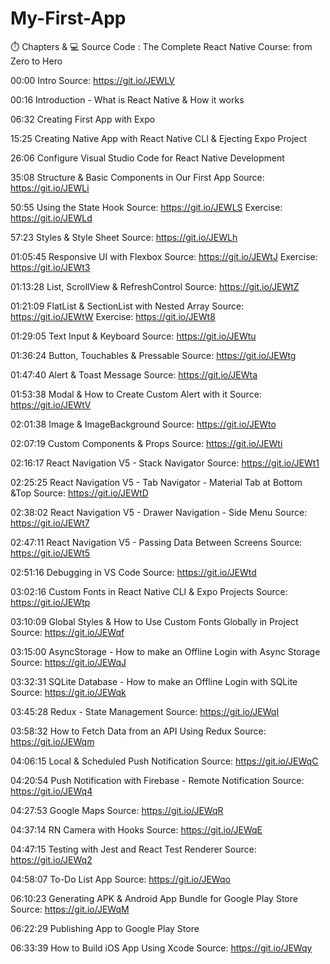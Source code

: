 # My-First-App

⏱️ Chapters & 💻 Source Code :
The Complete React Native Course: from Zero to Hero

00:00 Intro
Source: https://git.io/JEWLV

00:16 Introduction - What is React Native & How it works

06:32 Creating First App with Expo

15:25 Creating Native App with React Native CLI & Ejecting Expo Project

26:06 Configure Visual Studio Code for React Native Development

35:08 Structure & Basic Components in Our First App
Source: https://git.io/JEWLi

50:55 Using the State Hook
Source: https://git.io/JEWLS
Exercise: https://git.io/JEWLd

57:23 Styles & Style Sheet
Source: https://git.io/JEWLh

01:05:45 Responsive UI with Flexbox
Source: https://git.io/JEWtJ
Exercise: https://git.io/JEWt3
 
01:13:28 List, ScrollView & RefreshControl
Source: https://git.io/JEWtZ

01:21:09 FlatList & SectionList with Nested Array
Source: https://git.io/JEWtW
Exercise: https://git.io/JEWt8

01:29:05 Text Input & Keyboard
Source: https://git.io/JEWtu

01:36:24 Button, Touchables & Pressable
Source: https://git.io/JEWtg

01:47:40 Alert & Toast Message
Source: https://git.io/JEWta

01:53:38 Modal & How to Create Custom Alert with it
Source: https://git.io/JEWtV

02:01:38 Image & ImageBackground
Source: https://git.io/JEWto

02:07:19 Custom Components & Props
Source: https://git.io/JEWti

02:16:17 React Navigation V5 - Stack Navigator
Source: https://git.io/JEWt1

02:25:25 React Navigation V5 - Tab Navigator - Material Tab at Bottom &Top
Source: https://git.io/JEWtD

02:38:02 React Navigation V5 - Drawer Navigation - Side Menu
Source: https://git.io/JEWt7

02:47:11 React Navigation V5 - Passing Data Between Screens
Source: https://git.io/JEWt5

02:51:16 Debugging in VS Code
Source: https://git.io/JEWtd

03:02:16 Custom Fonts in React Native CLI & Expo Projects
Source: https://git.io/JEWtp

03:10:09 Global Styles & How to Use Custom Fonts Globally in Project
Source: https://git.io/JEWqf

03:15:00 AsyncStorage - How to make an Offline Login with Async Storage
Source: https://git.io/JEWqJ

03:32:31 SQLite Database - How to make an Offline Login with SQLite
Source: https://git.io/JEWqk

03:45:28  Redux - State Management
Source: https://git.io/JEWqI

03:58:32 How to Fetch Data from an API Using Redux
Source: https://git.io/JEWqm

04:06:15 Local & Scheduled Push Notification
Source: https://git.io/JEWqC

04:20:54 Push Notification with Firebase - Remote Notification
Source: https://git.io/JEWq4

04:27:53 Google Maps
Source: https://git.io/JEWqR

04:37:14 RN Camera with Hooks
Source: https://git.io/JEWqE

04:47:15 Testing with Jest and React Test Renderer
Source: https://git.io/JEWq2

04:58:07 To-Do List App
Source: https://git.io/JEWqo

06:10:23 Generating APK & Android App Bundle for Google Play Store
Source: https://git.io/JEWqM

06:22:29 Publishing App to Google Play Store

06:33:39 How to Build iOS App Using Xcode
Source: https://git.io/JEWqy
